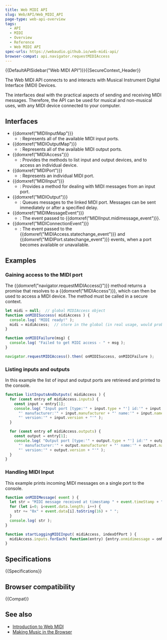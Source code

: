 ```yaml
---
title: Web MIDI API
slug: Web/API/Web_MIDI_API
page-type: web-api-overview
tags:
  - API
  - MIDI
  - Overview
  - Reference
  - Web MIDI API
spec-urls: https://webaudio.github.io/web-midi-api/
browser-compat: api.navigator.requestMIDIAccess
---
```

{{DefaultAPISidebar("Web MIDI API")}}{{SecureContext_Header}}

The Web MIDI API connects to and interacts with Musical Instrument Digital Interface (MIDI) Devices.

The interfaces deal with the practical aspects of sending and receiving MIDI messages. Therefore, the API can be used for musical and non-musical uses, with any MIDI device connected to your computer.

## Interfaces

- {{domxref("MIDIInputMap")}}
  - : Represents all of the available MIDI input ports.
- {{domxref("MIDIOutputMap")}}
  - : Represents all of the available MIDI output ports.
- {{domxref("MIDIAccess")}}
  - : Provides the methods to list input and output devices, and to access an individual device.
- {{domxref("MIDIPort")}}
  - : Represents an individual MIDI port.
- {{domxref("MIDIInput")}}
  - : Provides a method for dealing with MIDI messages from an input port.
- {{domxref("MIDIOutput")}}
  - : Queues messages to the linked MIDI port. Messages can be sent immediately or after a specified delay.
- {{domxref("MIDIMessageEvent")}}
  - : The event passed to {{domxref("MIDIInput.midimessage_event")}}.
- {{domxref("MIDIConnectionEvent")}}
  - : The event passed to the {{domxref("MIDIAccess.statechange_event")}} and {{domxref("MIDIPort.statechange_event")}} events, when a port becomes available or unavailable.

## Examples

### Gaining access to the MIDI port

The {{domxref("navigator.requestMIDIAccess()")}} method returns a promise that resolves to a {{domxref("MIDIAccess")}}, which can then be used to access a MIDI device.
The method must be called in a secure context.

```js
let midi = null;  // global MIDIAccess object
function onMIDISuccess( midiAccess ) {
  console.log( "MIDI ready!" );
  midi = midiAccess;  // store in the global (in real usage, would probably keep in an object instance)
}

function onMIDIFailure(msg) {
  console.log( "Failed to get MIDI access - " + msg );
}

navigator.requestMIDIAccess().then( onMIDISuccess, onMIDIFailure );
```

### Listing inputs and outputs

In this example the list of input and output ports are retrieved and printed to the console.

```js
function listInputsAndOutputs( midiAccess ) {
  for (const entry of midiAccess.inputs) {
    const input = entry[1];
    console.log( "Input port [type:'" + input.type + "'] id:'" + input.id +
      "' manufacturer:'" + input.manufacturer + "' name:'" + input.name +
      "' version:'" + input.version + "'" );
  }

  for (const entry of midiAccess.outputs) {
    const output = entry[1];
    console.log( "Output port [type:'" + output.type + "'] id:'" + output.id +
      "' manufacturer:'" + output.manufacturer + "' name:'" + output.name +
      "' version:'" + output.version + "'" );
  }
}
```

### Handling MIDI Input

This example prints incoming MIDI messages on a single port to the console.

```js
function onMIDIMessage( event ) {
  let str = "MIDI message received at timestamp " + event.timeStamp + "[" + event.data.length + " bytes]: ";
  for (let i=0; i<event.data.length; i++) {
    str += "0x" + event.data[i].toString(16) + " ";
  }
  console.log( str );
}

function startLoggingMIDIInput( midiAccess, indexOfPort ) {
  midiAccess.inputs.forEach( function(entry) {entry.onmidimessage = onMIDIMessage;});
}
```

## Specifications

{{Specifications}}

## Browser compatibility

{{Compat}}

## See also

- [Introduction to Web MIDI](https://code.tutsplus.com/tutorials/introduction-to-web-midi--cms-25220)
- [Making Music in the Browser](https://www.keithmcmillen.com/blog/making-music-in-the-browser-web-midi-api/)
